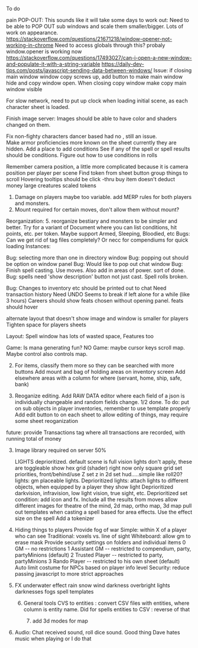 To do

pain POP-OUT:
 This sounds like it will take some days to work out:
Need to be able to POP OUT sub windows and scale them smaller/bigger. Lots of work on appearance.
https://stackoverflow.com/questions/21671218/window-opener-not-working-in-chrome
Need to access globals through this? probaly window.opener is working now
https://stackoverflow.com/questions/17493027/can-i-open-a-new-window-and-populate-it-with-a-string-variable
https://daily-dev-tips.com/posts/javascript-sending-data-between-windows/
Issue: if closing main window window copy screws up, add button to make main window hide and copy window open. When closing copy window make copy main window visible



For slow network, need to put up clock when loading initial scene, as each character sheet is loaded.
 
Finish image server: Images should be able to have color and shaders changed on them.

Fix non-fighty characters dancer based had no , still an issue.   
Make armor proficiencies more known on the sheet currently they are hidden.
Add a place to add conditions
See if any of the spell or spell results should be conditions. Figure out how to use conditions in rolls  
   
Remember camera position, a little more complicated because it is camera position per player per scene
Find token from sheet button
group things to scroll 
Hovering tooltips should be click -thru
buy item doesn't deduct money
large creatures scaled tokens
 
1. Damage on players maybe too variable. add MERP rules for both players and monsters. 
3. Mount required for certain moves, don't allow them without mount?

Reorganization:
5. reorganize bestiary and monsters to be simpler and better. Try for a variant of Document where you can list conditions, hit points, etc. per token. Maybe support Armed, Sleeping, Bloodied, etc
Bugs:
    Can we get rid of tag files completely? Or necc for compendiums for quick loading
Instances:
 
Bug: selecting more than one in directory window
Bug: popping out should be option on window panel
Bug: Would like to pop out chat window
Bug: Finish spell casting. Use moves. Also add in areas of power. sort of done.
Bug: spells need 'show description' button not just cast. Spell rolls broken.

 
Bug: Changes to inventory etc should be printed out to chat
Need transaction history
Need UNDO
Seems to break if left alone for a while (like 3 hours)
Careers should show feats chosen without opening panel. feats should hover

alternate layout that doesn't show image and window is smaller for players
Tighten space for players sheets

Layout: Spell window has lots of wasted space, Features too


Game: Is mana generating fun? NO
Game: maybe cursor keys scroll map. Maybe control also controls map.


2. For items, classify them more so they can be searched with more buttons
    Add mount and bag of holding areas on inventory screen
    Add elsewhere areas with a column for where (servant, home, ship, safe, bank)


3. Reoganize editing.
    Add RAW DATA editor where each field of a json is individually changeable and random fields change. 1/2 done. To do: put on sub objects in player inventories, remember to use template properly
    Add edit button to on each sheet to allow editing of things, may require some sheet reoganization


future: provide Transactions tag where all transactions are recorded, with running total of money
 

3. Image library required on server 50%

    LIGHTS deprioritized. default scene is full vision lights don't apply, these are toggleable
    show hex grid (shader) right now only square grid
    set priorities, front/behind/use Z
    set z in 2d
    set hud.....simple like roll20?
    lights: gm placeable lights. Deprioritized
    lights: attach lights to different objects, when equipped by a player they show light Deprioritized
    darkvision, infravision, low light vision, true sight, etc. Deprioritized
    set condition: add icon and fx. Include all the results from moves
    allow different images for theatre of the mind, 2d map, ortho map, 3d map
      pull out templates when casting a spell based for area effects. Use the effect size on the spell
    Add a tokenizer




  4. Hiding things to players
    Provide fog of war
        Simple: within X of a player who can see
        Traditional: voxels vs. line of sight
        Whiteboard: allow gm to erase mask
    Provide security settings on folders and individual items
       0 GM -- no restrictions
       1  Assistant GM -- restricted to compendium, party, partyMinions (default)
       2  Trusted Player -- restricted to party, partyMinions
       3 Rando Player -- restricted to his own sheet (default)
    Auto limit costume for NPCs based on player info level
    Security: reduce passing javascript to more strict approaches

5. FX
    underwater effect
    rain
    snow
    wind
    darkness
    overbright
    lights
    darknesses
    fogs
    spell templates

    6. General tools
        CVS to entities : convert CSV files with entities, where column is entity name. Did for spells
        entities to CSV : reverse of that


        7. add 3d modes for map

8. Audio: Chat received sound, roll dice sound. Good thing Dave hates music when playing or I do that
